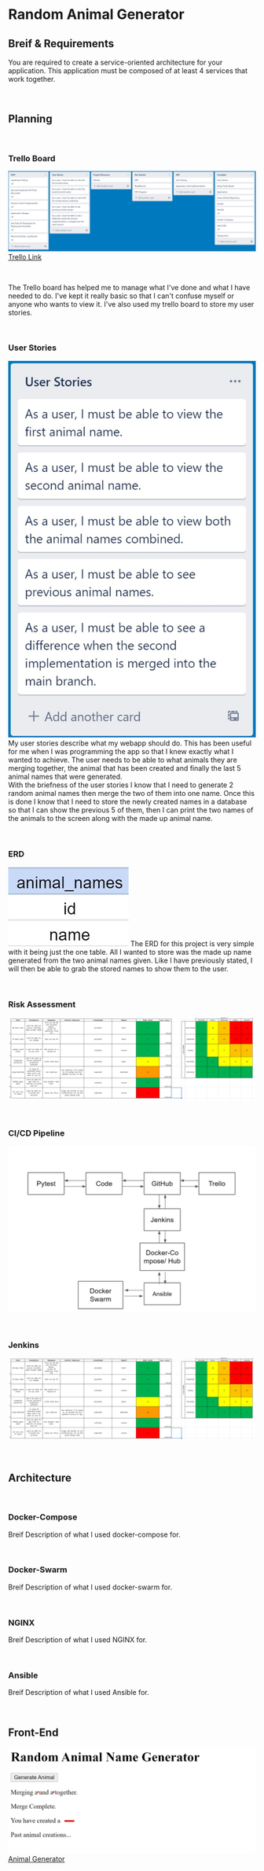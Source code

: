 # Random Animal Generator

## Breif & Requirements

You are required to create a service-oriented architecture for your application. This application must be composed of at least 4 services that work together.

<br>

## Planning

<br>

### Trello Board
![Trello Board Day 1](https://github.com/MattColemann72/random-animal/blob/dev/misc/Trello-board.jpg)
[Trello Link](https://trello.com/b/WSZJLkvZ/animal-generator)

<br>

The Trello board has helped me to manage what I've done and what I have needed to do. I've kept it really basic so that I can't confuse myself or anyone who wants to view it.
I've also used my trello board to store my user stories. 

<br>

### User Stories
![User Stories](https://github.com/MattColemann72/random-animal/blob/dev/misc/User-stories.jpg)
My user stories describe what my webapp should do. This has been useful for me when I was programming the app so that I knew exactly what I wanted to achieve.
The user needs to be able to what animals they are merging together, the animal that has been created and finally the last 5 animal names that were generated.<br>With the briefness of the user stories I know that I need to generate 2 random animal names then merge the two of them into one name. Once this is done I know that I need to store the newly created names in a database so that I can show the previous 5 of them, then I can print the two names of the animals to the screen along with the made up animal name.

<br>

### ERD
![ERD](https://github.com/MattColemann72/random-animal/blob/dev/misc/erd-proj2.jpg)
The ERD for this project is very simple with it being just the one table. All I wanted to store was the made up name generated from the two animal names given. Like I have previously stated, I will then be able to grab the stored names to show them to the user.

<br>

### Risk Assessment
![Risk Assessment](https://github.com/MattColemann72/random-animal/blob/dev/misc/Riskassessment-proj2.jpg)

<br>

### CI/CD Pipeline
![CI/CD](https://github.com/MattColemann72/random-animal/blob/dev/misc/CI-CD_Pipeline-proj2.jpg)

<br>

### Jenkins
![Jenkins Screenshot](https://github.com/MattColemann72/random-animal/blob/dev/misc/Riskassessment-proj2.jpg)

<br>

## Architecture

<br>

### Docker-Compose
Breif Description of what I used docker-compose for.

<br>

### Docker-Swarm
Breif Description of what I used docker-swarm for.

<br>

### NGINX
Breif Description of what I used NGINX for.

<br>

### Ansible
Breif Description of what I used Ansible for.

<br>

## Front-End
![WebApp Screenshot](https://github.com/MattColemann72/random-animal/blob/dev/misc/front-end-design.jpg)
[Animal Generator](http://34.105.185.232)
